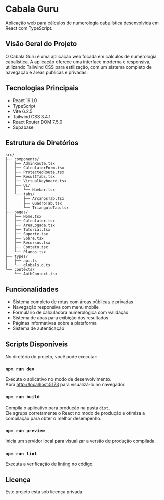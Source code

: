 # Cabala Guru

Aplicação web para cálculos de numerologia cabalística desenvolvida em React com TypeScript.

## Visão Geral do Projeto

O Cabala Guru é uma aplicação web focada em cálculos de numerologia cabalística. A aplicação oferece uma interface moderna e responsiva, utilizando Tailwind CSS para estilização, com um sistema completo de navegação e áreas públicas e privadas.

## Tecnologias Principais
- React 19.1.0
- TypeScript
- Vite 6.2.5
- Tailwind CSS 3.4.1
- React Router DOM 7.5.0
- Supabase

## Estrutura de Diretórios
```
src/
├── components/
│   ├── AdminRoute.tsx
│   ├── CalculatorForm.tsx
│   ├── ProtectedRoute.tsx
│   ├── ResultTabs.tsx
│   ├── VirtualKeyboard.tsx
│   ├── UI/
│   │   └── Navbar.tsx
│   └── tabs/
│       ├── ArcanosTab.tsx
│       ├── QuadroTab.tsx
│       └── TrianguloTab.tsx
├── pages/
│   ├── Home.tsx
│   ├── Calculator.tsx
│   ├── AreaLogada.tsx
│   ├── Tutorial.tsx
│   ├── Suporte.tsx
│   ├── Sobre.tsx
│   ├── Recursos.tsx
│   ├── Contato.tsx
│   └── Planos.tsx
├── types/
│   ├── api.ts
│   └── globals.d.ts
└── contexts/
    └── AuthContext.tsx
```

## Funcionalidades

- Sistema completo de rotas com áreas públicas e privadas
- Navegação responsiva com menu mobile
- Formulário de calculadora numerológica com validação
- Sistema de abas para exibição dos resultados
- Páginas informativas sobre a plataforma
- Sistema de autenticação

## Scripts Disponíveis

No diretório do projeto, você pode executar:

### `npm run dev`

Executa o aplicativo no modo de desenvolvimento.\
Abra [http://localhost:5173](http://localhost:5173) para visualizá-lo no navegador.

### `npm run build`

Compila o aplicativo para produção na pasta `dist`.\
Ele agrupa corretamente o React no modo de produção e otimiza a compilação para obter o melhor desempenho.

### `npm run preview`

Inicia um servidor local para visualizar a versão de produção compilada.

### `npm run lint`

Executa a verificação de linting no código.

## Licença

Este projeto está sob licença privada.